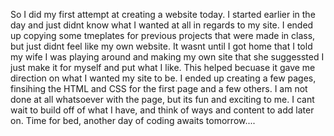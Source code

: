 So I did my first attempt at creating a website today. I started earlier in the day
and just didnt know what I wanted at all in regards to my site. I ended up copying
some tmeplates for previous projects that were made in class, but just didnt feel
like my own website. It wasnt until I got home that I told my wife I was playing
around and making my own site that she suggessted I just make it for myself and
put what I like. This helped becuase it gave me direction on what I wanted my 
site to be. I ended up creating a few pages, finsihing the HTML and CSS for the 
first page and a few others. I am not done at all whatsoever with the page, but its
fun and exciting to me. I cant wait to build off of what I have, and think of ways and 
content to add later on. Time for bed, another day of coding awaits tomorrow....